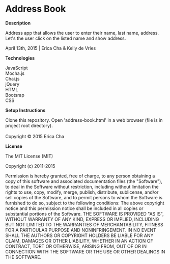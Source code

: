 <h1> Address Book </h1>

<b>Description</b>

Address app that allows the user to enter their name, last name, address. Let's the user click on the listed name and show address.


April 13th, 2015 | Erica Cha & Kelly de Vries

<b>Technologies</b>

JavaScript<br>
Mocha.js<br>
Chai.js<br>
jQuery<br>
HTML<br>
Bootsrap<br>
CSS<br>


<b>Setup Instructions</b>

Clone this repository.
Open 'address-book.html' in a web browser (file is in project root directory). <br><br>
Copyright © 2015 Erica Cha

<b>License</b>

The MIT License (MIT)

Copyright (c) 2011-2015 

Permission is hereby granted, free of charge, to any person obtaining a copy of this software and associated documentation files (the "Software"), to deal in the Software without restriction, including without limitation the rights to use, copy, modify, merge, publish, distribute, sublicense, and/or sell copies of the Software, and to permit persons to whom the Software is furnished to do so, subject to the following conditions: The above copyright notice and this permission notice shall be included in all copies or substantial portions of the Software. THE SOFTWARE IS PROVIDED "AS IS", WITHOUT WARRANTY OF ANY KIND, EXPRESS OR IMPLIED, INCLUDING BUT NOT LIMITED TO THE WARRANTIES OF MERCHANTABILITY, FITNESS FOR A PARTICULAR PURPOSE AND NONINFRINGEMENT. IN NO EVENT SHALL THE AUTHORS OR COPYRIGHT HOLDERS BE LIABLE FOR ANY CLAIM, DAMAGES OR OTHER LIABILITY, WHETHER IN AN ACTION OF CONTRACT, TORT OR OTHERWISE, ARISING FROM, OUT OF OR IN CONNECTION WITH THE SOFTWARE OR THE USE OR OTHER DEALINGS IN THE SOFTWARE.
